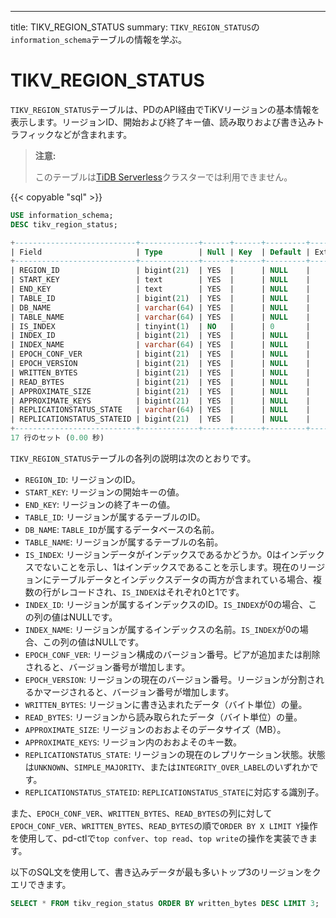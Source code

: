 ---
title: TIKV_REGION_STATUS
summary: `TIKV_REGION_STATUS`の`information_schema`テーブルの情報を学ぶ。

# TIKV_REGION_STATUS

`TIKV_REGION_STATUS`テーブルは、PDのAPI経由でTiKVリージョンの基本情報を表示します。リージョンID、開始および終了キー値、読み取りおよび書き込みトラフィックなどが含まれます。

> **注意:**
>
> このテーブルは[TiDB Serverless](https://docs.pingcap.com/tidbcloud/select-cluster-tier#tidb-serverless)クラスターでは利用できません。

{{< copyable "sql" >}}

```sql
USE information_schema;
DESC tikv_region_status;
```

```sql
+---------------------------+-------------+------+------+---------+-------+
| Field                     | Type        | Null | Key  | Default | Extra |
+---------------------------+-------------+------+------+---------+-------+
| REGION_ID                 | bigint(21)  | YES  |      | NULL    |       |
| START_KEY                 | text        | YES  |      | NULL    |       |
| END_KEY                   | text        | YES  |      | NULL    |       |
| TABLE_ID                  | bigint(21)  | YES  |      | NULL    |       |
| DB_NAME                   | varchar(64) | YES  |      | NULL    |       |
| TABLE_NAME                | varchar(64) | YES  |      | NULL    |       |
| IS_INDEX                  | tinyint(1)  | NO   |      | 0       |       |
| INDEX_ID                  | bigint(21)  | YES  |      | NULL    |       |
| INDEX_NAME                | varchar(64) | YES  |      | NULL    |       |
| EPOCH_CONF_VER            | bigint(21)  | YES  |      | NULL    |       |
| EPOCH_VERSION             | bigint(21)  | YES  |      | NULL    |       |
| WRITTEN_BYTES             | bigint(21)  | YES  |      | NULL    |       |
| READ_BYTES                | bigint(21)  | YES  |      | NULL    |       |
| APPROXIMATE_SIZE          | bigint(21)  | YES  |      | NULL    |       |
| APPROXIMATE_KEYS          | bigint(21)  | YES  |      | NULL    |       |
| REPLICATIONSTATUS_STATE   | varchar(64) | YES  |      | NULL    |       |
| REPLICATIONSTATUS_STATEID | bigint(21)  | YES  |      | NULL    |       |
+---------------------------+-------------+------+------+---------+-------+
17 行のセット (0.00 秒)
```

`TIKV_REGION_STATUS`テーブルの各列の説明は次のとおりです。

* `REGION_ID`: リージョンのID。
* `START_KEY`: リージョンの開始キーの値。
* `END_KEY`: リージョンの終了キーの値。
* `TABLE_ID`: リージョンが属するテーブルのID。
* `DB_NAME`: `TABLE_ID`が属するデータベースの名前。
* `TABLE_NAME`: リージョンが属するテーブルの名前。
* `IS_INDEX`: リージョンデータがインデックスであるかどうか。0はインデックスでないことを示し、1はインデックスであることを示します。現在のリージョンにテーブルデータとインデックスデータの両方が含まれている場合、複数の行がレコードされ、`IS_INDEX`はそれぞれ0と1です。
* `INDEX_ID`: リージョンが属するインデックスのID。`IS_INDEX`が0の場合、この列の値はNULLです。
* `INDEX_NAME`: リージョンが属するインデックスの名前。`IS_INDEX`が0の場合、この列の値はNULLです。
* `EPOCH_CONF_VER`: リージョン構成のバージョン番号。ピアが追加または削除されると、バージョン番号が増加します。
* `EPOCH_VERSION`: リージョンの現在のバージョン番号。リージョンが分割されるかマージされると、バージョン番号が増加します。
* `WRITTEN_BYTES`: リージョンに書き込まれたデータ（バイト単位）の量。
* `READ_BYTES`: リージョンから読み取られたデータ（バイト単位）の量。
* `APPROXIMATE_SIZE`: リージョンのおおよそのデータサイズ（MB）。
* `APPROXIMATE_KEYS`: リージョン内のおおよそのキー数。
* `REPLICATIONSTATUS_STATE`: リージョンの現在のレプリケーション状態。状態は`UNKNOWN`、`SIMPLE_MAJORITY`、または`INTEGRITY_OVER_LABEL`のいずれかです。
* `REPLICATIONSTATUS_STATEID`: `REPLICATIONSTATUS_STATE`に対応する識別子。

また、`EPOCH_CONF_VER`、`WRITTEN_BYTES`、`READ_BYTES`の列に対して`EPOCH_CONF_VER`、`WRITTEN_BYTES`、`READ_BYTES`の順で`ORDER BY X LIMIT Y`操作を使用して、pd-ctlで`top confver`、`top read`、`top write`の操作を実装できます。

以下のSQL文を使用して、書き込みデータが最も多いトップ3のリージョンをクエリできます。

```sql
SELECT * FROM tikv_region_status ORDER BY written_bytes DESC LIMIT 3;
```